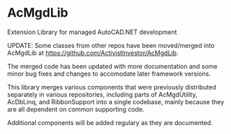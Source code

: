 # AcMgdLib
Extension Library for managed AutoCAD.NET development

UPDATE: Some classes from other repos have been moved/merged
into AcMgdLib at https://github.com/ActivistInvestor/AcMgdLib.

The merged code has been updated with more documentation
and some minor bug fixes and changes to accomodate later
framework versions.

This library merges various components that were previously distributed
separately in various repositories, including parts of AcMgdUtility, 
AcDbLinq, and RibbonSupport into a single codebase, mainly because they 
are all dependent on common supporting code.

Additional components will be added regulary as they are documented.
